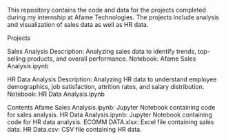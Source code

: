 This repository contains the code and data for the projects completed during my internship at Afame Technologies. The projects include analysis and visualization of sales data as well as HR data.

Projects

Sales Analysis
Description: Analyzing sales data to identify trends, top-selling products, and overall performance.
Notebook: Afame Sales Analysis.ipynb

HR Data Analysis
Description: Analyzing HR data to understand employee demographics, job satisfaction, attrition rates, and salary distribution.
Notebook: HR Data Analysis.ipynb

Contents
Afame Sales Analysis.ipynb: Jupyter Notebook containing code for sales analysis.
HR Data Analysis.ipynb: Jupyter Notebook containing code for HR data analysis.
ECOMM DATA.xlsx: Excel file containing sales data.
HR Data.csv: CSV file containing HR data.
